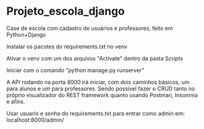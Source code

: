 # Projeto_escola_django
Case de escola com cadastro de usuários e professores, feito em Python+Django

Instalar os pacotes do requirements.txt no venv

Ativar o venv com um dos arquivos "Activate" dentro da pasta Scripts

Iniciar com o comando "python manage.py runserver"

A API rodando na porta 8000 irá iniciar, com dois caminhos básicos, um para alunos e um para professores. 
Sendo possível fazer o CRUD tanto no próprio visualizador do REST framework quanto usando Postman, Insomnia e afins.

Usar usuario e senha do requirements.txt para entrar como admin em:
localhost:8000/admin/



